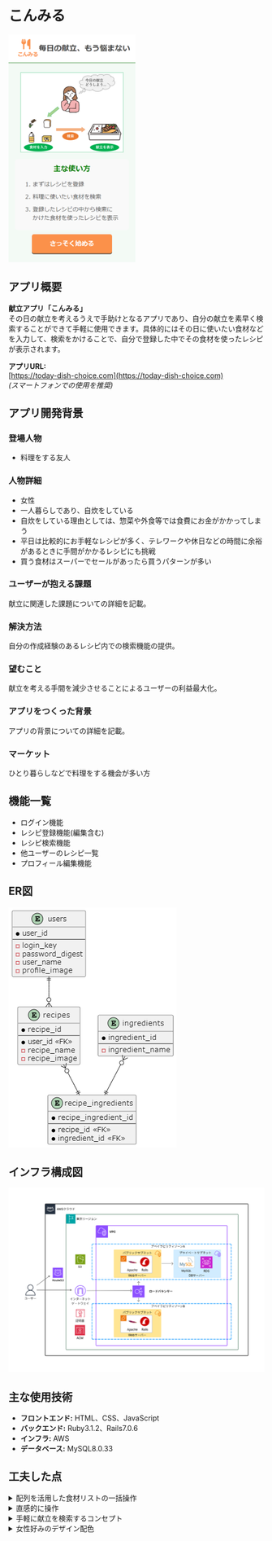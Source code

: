 # こんみる
<img src="public/README/app-image.png" alt="アプリ紹介" width="250">

## アプリ概要
**献立アプリ「こんみる」**  
その日の献立を考えるうえで手助けとなるアプリであり、自分の献立を素早く検索することができて手軽に使用できます。具体的にはその日に使いたい食材などを入力して、検索をかけることで、自分で登録した中でその食材を使ったレシピが表示されます。

**アプリURL:**  
[https://today-dish-choice.com](https://today-dish-choice.com)  
_(スマートフォンでの使用を推奨)_

## アプリ開発背景

### 登場人物
- 料理をする友人

### 人物詳細
- 女性
- 一人暮らしであり、自炊をしている
- 自炊をしている理由としては、惣菜や外食等では食費にお金がかかってしまう
- 平日は比較的にお手軽なレシピが多く、テレワークや休日などの時間に余裕があるときに手間がかかるレシピにも挑戦
- 買う食材はスーパーでセールがあったら買うパターンが多い

### ユーザーが抱える課題
献立に関連した課題についての詳細を記載。

### 解決方法
自分の作成経験のあるレシピ内での検索機能の提供。

### 望むこと
献立を考える手間を減少させることによるユーザーの利益最大化。

### アプリをつくった背景
アプリの背景についての詳細を記載。

### マーケット
ひとり暮らしなどで料理をする機会が多い方

## 機能一覧
- ログイン機能
- レシピ登録機能(編集含む)
- レシピ検索機能
- 他ユーザーのレシピ一覧
- プロフィール編集機能

## ER図
![ER図](public/README/er-image.png)

## インフラ構成図
![インフラ図](public/README/infra-image.png)

## 主な使用技術
- **フロントエンド:** HTML、CSS、JavaScript
- **バックエンド:** Ruby3.1.2、Rails7.0.6
- **インフラ:** AWS
- **データベース:** MySQL8.0.33

## 工夫した点
<details>
  <summary>配列を活用した食材リストの一括操作</summary>
  
  - 食材を追加や編集を行う際に一つずつデータ処理するのではなく、配列を用いて一気に食材リストを登録や更新できるようにしました
</details>

<details>
  <summary>直感的に操作</summary>
  
  - ヘッダーに他のサイトなどでもよく見かけるアイコンを用いる等のことを行い直感的に操作できるようにしました
</details>

<details>
  <summary>手軽に献立を検索するコンセプト</summary>
  
  - ログイン直後のページで登録した自分のレシピの表示やすぐに検索をできるようにと、手軽に献立を検索するコンセプトに沿うようにしました。
</details>

<details>
  <summary>女性好みのデザイン配色</summary>
  
  - デザイン面でミントグリーンやオレンジ色などを使って、雰囲気を柔らかく女性の好みにも合致しやすいように配色を寄せました。
</details>
